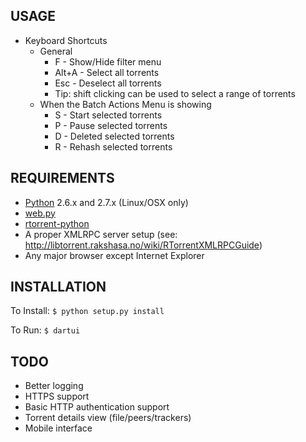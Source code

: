 USAGE
-----
- Keyboard Shortcuts
	- General
		- F - Show/Hide filter menu
		- Alt+A - Select all torrents
		- Esc - Deselect all torrents
		- Tip: shift clicking can be used to select a range of torrents
	- When the Batch Actions Menu is showing
		- S - Start selected torrents
		- P - Pause selected torrents
		- D - Deleted selected torrents
		- R - Rehash selected torrents

REQUIREMENTS
------------
- [Python](http://www.python.org/) 2.6.x and 2.7.x (Linux/OSX only)
- [web.py](http://webpy.org/)
- [rtorrent-python](https://github.com/cjlucas/rtorrent-python)
- A proper XMLRPC server setup (see: http://libtorrent.rakshasa.no/wiki/RTorrentXMLRPCGuide)
- Any major browser except Internet Explorer

INSTALLATION
------------

To Install:
```$ python setup.py install```

To Run:
```$ dartui```

TODO
----
- Better logging
- HTTPS support
- Basic HTTP authentication support
- Torrent details view (file/peers/trackers)
- Mobile interface
